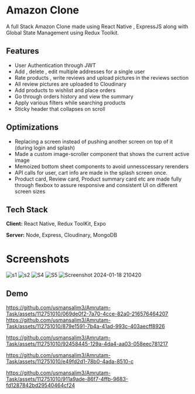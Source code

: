 
# Amazon Clone

A full Stack Amazon Clone made using React Native , ExpressJS along with Global State Management using Redux Toolkit.


## Features

- User Authentication through JWT
- Add , delete , edit multiple addresses for a single user 
- Rate products , write reviews and upload pictures in the reviews section
- All review pictures are uploaded to Cloudinary
- Add products to wishlist and place orders
- Go through orders history and view the summary 
- Apply various filters while searching products
- Sticky header that collapses on scroll


## Optimizations

- Replacing a screen instead of pushing another screen on top of it (during login and splash)
- Made a custom image-scroller component that shows the current active image
- Memoized bottom sheet components to avoid unnesscessary rerenders
- API calls for user, cart info are made in the splash screen once.
- Product card, Review card, Product summary card etc are made fully through flexbox to assure responsive and consistent UI on different screen sizes


## Tech Stack

**Client:** React Native, Redux ToolKit, Expo

**Server:** Node, Express, Cloudinary, MongoDB


# Screenshots
![s1](https://github.com/usmansalim3/Amazon-Clone/assets/112751010/5a54c79a-7a68-4f7c-8209-5798ae12c25e)
![s2](https://github.com/usmansalim3/Amazon-Clone/assets/112751010/e7ce3978-5684-49ae-b0ee-d8d4716ab08a)
![S4](https://github.com/usmansalim3/Amazon-Clone/assets/112751010/dff3413f-1365-4fdc-a151-6efe35c78572)
![S5](https://github.com/usmansalim3/Amazon-Clone/assets/112751010/cf2145d3-27a4-4879-bde3-8f9b896ee8ca)
![Screenshot 2024-01-18 210420](https://github.com/usmansalim3/Amazon-Clone/assets/112751010/4fbfaa7d-c74a-461e-a042-7141147deb18)

## Demo
https://github.com/usmansalim3/Amrutam-Task/assets/112751010/069de0f2-7a70-4cce-82a0-216576464207
https://github.com/usmansalim3/Amrutam-Task/assets/112751010/879e1591-7b4a-41ad-993c-403aecff8926

https://github.com/usmansalim3/Amrutam-Task/assets/112751010/92458445-129a-4da4-aa03-058eec781217



https://github.com/usmansalim3/Amrutam-Task/assets/112751010/e49fd2d1-78b0-4ada-8510-c

https://github.com/usmansalim3/Amrutam-Task/assets/112751010/911a9ade-86f7-4ffb-9683-fd1287842bd29540464cf24


